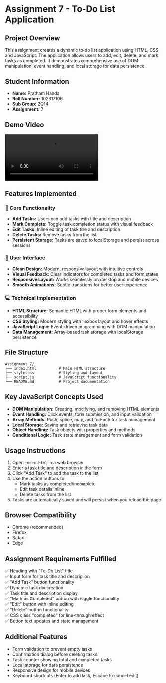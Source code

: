 # Assignment 7 - To-Do List Application

## Project Overview
This assignment creates a dynamic to-do list application using HTML, CSS, and JavaScript. The application allows users to add, edit, delete, and mark tasks as completed. It demonstrates comprehensive use of DOM manipulation, event handling, and local storage for data persistence.

## Student Information
- **Name:** Pratham Handa
- **Roll Number:** 102317106
- **Sub Group:** 2Q14
- **Assignment:** 7

## Demo Video

![Demonstration of To-Do List](https://res.cloudinary.com/dglcgpley/video/upload/v1758490439/To-Do_List_Application_-_Google_Chrome_2025-09-22_03-02-01_yhdn3l.mp4)


## Features Implemented

### 🎯 **Core Functionality**
- **Add Tasks:** Users can add tasks with title and description
- **Mark Complete:** Toggle task completion status with visual feedback
- **Edit Tasks:** Inline editing of task title and description
- **Delete Tasks:** Remove tasks from the list
- **Persistent Storage:** Tasks are saved to localStorage and persist across sessions

### 🎨 **User Interface**
- **Clean Design:** Modern, responsive layout with intuitive controls
- **Visual Feedback:** Clear indicators for completed tasks and form states
- **Responsive Layout:** Works seamlessly on desktop and mobile devices
- **Smooth Animations:** Subtle transitions for better user experience

### 💻 **Technical Implementation**
- **HTML Structure:** Semantic HTML with proper form elements and accessibility
- **CSS Styling:** Modern styling with flexbox layout and hover effects
- **JavaScript Logic:** Event-driven programming with DOM manipulation
- **Data Management:** Array-based task storage with localStorage persistence

## File Structure
```
Assignment_7/
├── index.html          # Main HTML structure
├── style.css           # Styling and layout
├── script.js           # JavaScript functionality
└── README.md           # Project documentation
```

## Key JavaScript Concepts Used
- **DOM Manipulation:** Creating, modifying, and removing HTML elements
- **Event Handling:** Click events, form submission, and input validation
- **Array Methods:** Push, splice, map, and forEach for task management
- **Local Storage:** Saving and retrieving task data
- **Object Handling:** Task objects with properties and methods
- **Conditional Logic:** Task state management and form validation

## Usage Instructions
1. Open `index.html` in a web browser
2. Enter a task title and description in the form
3. Click "Add Task" to add the task to the list
4. Use the action buttons to:
   - Mark tasks as completed/incomplete
   - Edit task details inline
   - Delete tasks from the list
5. Tasks are automatically saved and will persist when you reload the page

## Browser Compatibility
- Chrome (recommended)
- Firefox
- Safari
- Edge

## Assignment Requirements Fulfilled
✅ Heading with "To-Do List" title  
✅ Input form for task title and description  
✅ "Add Task" button functionality  
✅ Dynamic task div creation  
✅ Task title and description display  
✅ "Mark as Completed" button with toggle functionality  
✅ "Edit" button with inline editing  
✅ "Delete" button functionality  
✅ CSS class "completed" for line-through effect  
✅ Button text updates and state management  

## Additional Features
- Form validation to prevent empty tasks
- Confirmation dialog before deleting tasks
- Task counter showing total and completed tasks
- Local storage for data persistence
- Responsive design for mobile devices
- Keyboard shortcuts (Enter to add task, Escape to cancel edit)
